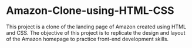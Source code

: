 # Amazon-Clone-using-HTML-CSS


This project is a clone of the landing page of Amazon created using HTML and CSS. The objective of this project is to replicate the design and layout of the Amazon homepage to practice front-end development skills.

